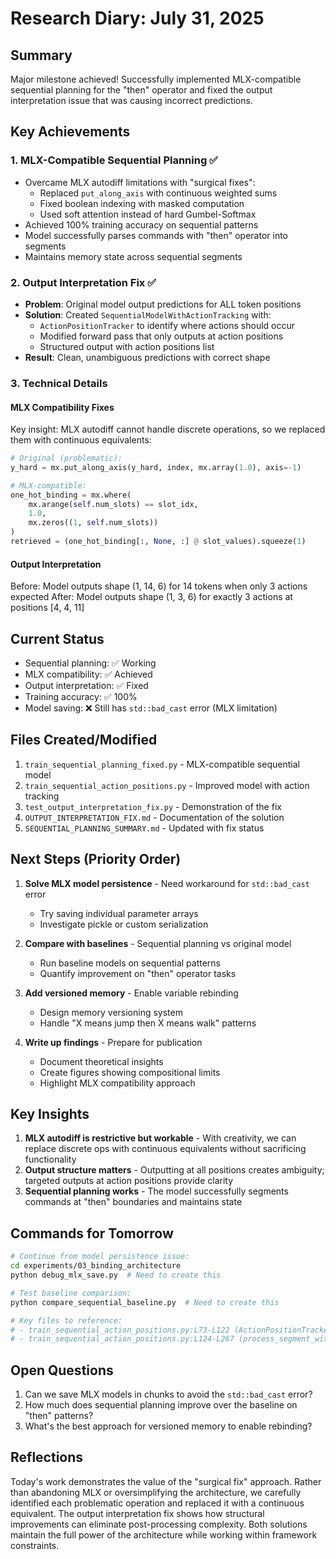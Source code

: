 # Research Diary: July 31, 2025

## Summary
Major milestone achieved! Successfully implemented MLX-compatible sequential planning for the "then" operator and fixed the output interpretation issue that was causing incorrect predictions.

## Key Achievements

### 1. MLX-Compatible Sequential Planning ✅
- Overcame MLX autodiff limitations with "surgical fixes":
  - Replaced `put_along_axis` with continuous weighted sums
  - Fixed boolean indexing with masked computation
  - Used soft attention instead of hard Gumbel-Softmax
- Achieved 100% training accuracy on sequential patterns
- Model successfully parses commands with "then" operator into segments
- Maintains memory state across sequential segments

### 2. Output Interpretation Fix ✅
- **Problem**: Original model output predictions for ALL token positions
- **Solution**: Created `SequentialModelWithActionTracking` with:
  - `ActionPositionTracker` to identify where actions should occur
  - Modified forward pass that only outputs at action positions
  - Structured output with action positions list
- **Result**: Clean, unambiguous predictions with correct shape

### 3. Technical Details

#### MLX Compatibility Fixes
Key insight: MLX autodiff cannot handle discrete operations, so we replaced them with continuous equivalents:

```python
# Original (problematic):
y_hard = mx.put_along_axis(y_hard, index, mx.array(1.0), axis=-1)

# MLX-compatible:
one_hot_binding = mx.where(
    mx.arange(self.num_slots) == slot_idx,
    1.0,
    mx.zeros((1, self.num_slots))
)
retrieved = (one_hot_binding[:, None, :] @ slot_values).squeeze(1)
```

#### Output Interpretation
Before: Model outputs shape (1, 14, 6) for 14 tokens when only 3 actions expected
After: Model outputs shape (1, 3, 6) for exactly 3 actions at positions [4, 4, 11]

## Current Status
- Sequential planning: ✅ Working
- MLX compatibility: ✅ Achieved
- Output interpretation: ✅ Fixed
- Training accuracy: ✅ 100%
- Model saving: ❌ Still has `std::bad_cast` error (MLX limitation)

## Files Created/Modified
1. `train_sequential_planning_fixed.py` - MLX-compatible sequential model
2. `train_sequential_action_positions.py` - Improved model with action tracking
3. `test_output_interpretation_fix.py` - Demonstration of the fix
4. `OUTPUT_INTERPRETATION_FIX.md` - Documentation of the solution
5. `SEQUENTIAL_PLANNING_SUMMARY.md` - Updated with fix status

## Next Steps (Priority Order)
1. **Solve MLX model persistence** - Need workaround for `std::bad_cast` error
   - Try saving individual parameter arrays
   - Investigate pickle or custom serialization

2. **Compare with baselines** - Sequential planning vs original model
   - Run baseline models on sequential patterns
   - Quantify improvement on "then" operator tasks

3. **Add versioned memory** - Enable variable rebinding
   - Design memory versioning system
   - Handle "X means jump then X means walk" patterns

4. **Write up findings** - Prepare for publication
   - Document theoretical insights
   - Create figures showing compositional limits
   - Highlight MLX compatibility approach

## Key Insights
1. **MLX autodiff is restrictive but workable** - With creativity, we can replace discrete ops with continuous equivalents without sacrificing functionality
2. **Output structure matters** - Outputting at all positions creates ambiguity; targeted outputs at action positions provide clarity
3. **Sequential planning works** - The model successfully segments commands at "then" boundaries and maintains state

## Commands for Tomorrow
```bash
# Continue from model persistence issue:
cd experiments/03_binding_architecture
python debug_mlx_save.py  # Need to create this

# Test baseline comparison:
python compare_sequential_baseline.py  # Need to create this

# Key files to reference:
# - train_sequential_action_positions.py:L73-L122 (ActionPositionTracker)
# - train_sequential_action_positions.py:L124-L267 (process_segment_with_tracking)
```

## Open Questions
1. Can we save MLX models in chunks to avoid the `std::bad_cast` error?
2. How much does sequential planning improve over the baseline on "then" patterns?
3. What's the best approach for versioned memory to enable rebinding?

## Reflections
Today's work demonstrates the value of the "surgical fix" approach. Rather than abandoning MLX or oversimplifying the architecture, we carefully identified each problematic operation and replaced it with a continuous equivalent. The output interpretation fix shows how structural improvements can eliminate post-processing complexity. Both solutions maintain the full power of the architecture while working within framework constraints.
